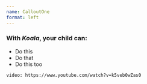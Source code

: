 ```yaml
---
name: CalloutOne
format: left
---
```



<section>

### With <em>Koala</em>, your child can:

- Do this
- Do that
- Do this too

</section>


<section>

`video: https://www.youtube.com/watch?v=k5veb0wZas0`

</section>
